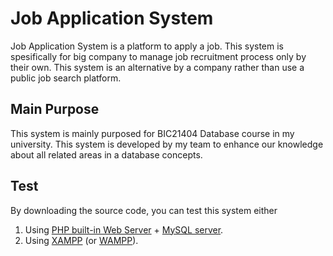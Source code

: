 # Job Application System

Job Application System is a platform to apply a job. This system is spesifically for big company to manage job recruitment process only by their own. This system is an alternative by a company rather than use a public job search platform.     

## Main Purpose     

This system is mainly purposed for BIC21404 Database course in my university. This system is developed by my team to enhance our knowledge about all related areas in a database concepts.    

## Test      

By downloading the source code, you can test this system either
1) Using [PHP built-in Web Server](https://www.php.net/manual/en/features.commandline.webserver.php) + [MySQL server](https://dev.mysql.com/downloads/).
2) Using [XAMPP](https://www.apachefriends.org/download.html) (or [WAMPP](https://www.wampserver.com/en/)).   
